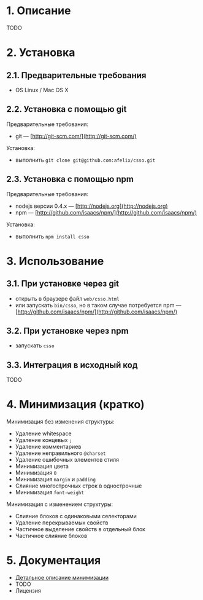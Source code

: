 # 1. Описание

TODO

# 2. Установка

## 2.1. Предварительные требования

* OS Linux / Mac OS X

## 2.2. Установка с помощью git

Предварительные требования:

* git&nbsp;— [http://git-scm.com/](http://git-scm.com/)

Установка:

* выполнить `git clone git@github.com:afelix/csso.git`

## 2.3. Установка с помощью npm

Предварительные требования:

* nodejs версии 0.4.x&nbsp;— [http://nodejs.org](http://nodejs.org)
* npm&nbsp;— [http://github.com/isaacs/npm/](http://github.com/isaacs/npm/)

Установка:

* выполнить `npm install csso`

# 3. Использование

## 3.1. При установке через git

* открыть в браузере файл `web/csso.html`
* или запускать `bin/csso`, но в таком случае потребуется npm&nbsp;— [http://github.com/isaacs/npm/](http://github.com/isaacs/npm/)

## 3.2. При установке через npm

* запускать `csso`

## 3.3. Интеграция в исходный код

TODO

# 4. Минимизация (кратко)

Минимизация без изменения структуры:

* Удаление whitespace
* Удаление концевых `;`
* Удаление комментариев
* Удаление неправильного `@charset`
* Удаление ошибочных элементов стиля
* Минимизация цвета
* Минимизация `0`
* Минимизация `margin` и `padding`
* Слияние многострочных строк в однострочные
* Минимизация `font-weight`

Минимизация с изменением структуры:

* Слияние блоков с одинаковыми селекторами
* Удаление перекрываемых свойств
* Частичное выделение свойств в отдельный блок
* Частичное слияние блоков

# 5. Документация

* [Детальное описание минимизации](https://github.com/afelix/csso/blob/master/MANUAL.ru.md)
* TODO
* Лицензия
